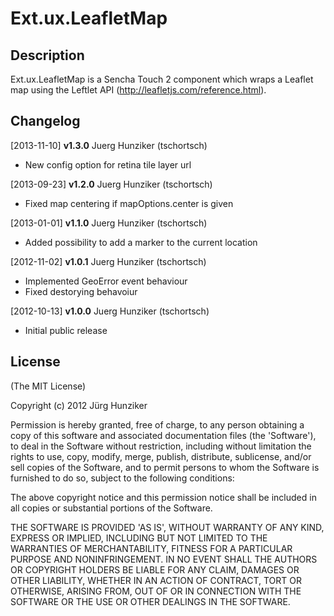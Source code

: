# Ext.ux.LeafletMap

## Description

Ext.ux.LeafletMap is a Sencha Touch 2 component which wraps a Leaflet map using the Leftlet API (http://leafletjs.com/reference.html).

## Changelog

[2013-11-10] **v1.3.0** Juerg Hunziker (tschortsch)

* New config option for retina tile layer url

[2013-09-23] **v1.2.0** Juerg Hunziker (tschortsch)

* Fixed map centering if mapOptions.center is given

[2013-01-01] **v1.1.0** Juerg Hunziker (tschortsch)

* Added possibility to add a marker to the current location

[2012-11-02] **v1.0.1** Juerg Hunziker (tschortsch)

* Implemented GeoError event behaviour
* Fixed destorying behavoiur

[2012-10-13] **v1.0.0** Juerg Hunziker (tschortsch)

* Initial public release

## License

(The MIT License)

Copyright (c) 2012 Jürg Hunziker

Permission is hereby granted, free of charge, to any person obtaining 
a copy of this software and associated documentation files (the
'Software'), to deal in the Software without restriction, including
without limitation the rights to use, copy, modify, merge, publish,
distribute, sublicense, and/or sell copies of the Software, and to
permit persons to whom the Software is furnished to do so, subject to
the following conditions:

The above copyright notice and this permission notice shall be
included in all copies or substantial portions of the Software.

THE SOFTWARE IS PROVIDED 'AS IS', WITHOUT WARRANTY OF ANY KIND,
EXPRESS OR IMPLIED, INCLUDING BUT NOT LIMITED TO THE WARRANTIES OF
MERCHANTABILITY, FITNESS FOR A PARTICULAR PURPOSE AND NONINFRINGEMENT.
IN NO EVENT SHALL THE AUTHORS OR COPYRIGHT HOLDERS BE LIABLE FOR ANY
CLAIM, DAMAGES OR OTHER LIABILITY, WHETHER IN AN ACTION OF CONTRACT,
TORT OR OTHERWISE, ARISING FROM, OUT OF OR IN CONNECTION WITH THE
SOFTWARE OR THE USE OR OTHER DEALINGS IN THE SOFTWARE.